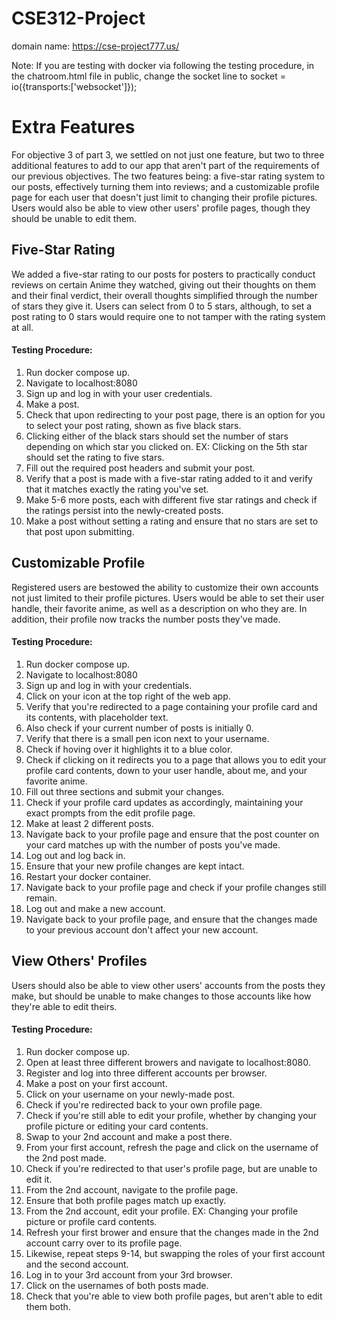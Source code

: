 # CSE312-Project

domain name: https://cse-project777.us/


Note: If you are testing with docker via following the testing procedure, in the chatroom.html file in public, change the socket line to socket = io({transports:['websocket']});

<h1>Extra Features</h1>

For objective 3 of part 3, we settled on not just one feature, but two to three additional features to add to our app that aren't part of the requirements of our previous objectives. The two features being: a five-star rating system to our posts, effectively turning them into reviews; and a customizable profile page for each user that doesn't just limit to changing their profile pictures. Users would also be able to view other users' profile pages, though they should be unable to edit them.

<h2>Five-Star Rating</h2>
We added a five-star rating to our posts for posters to practically conduct reviews on certain Anime they watched, giving out their thoughts on them and their final verdict, their overall thoughts simplified through the number of stars they give it. Users can select from 0 to 5 stars, although, to set a post rating to 0 stars would require one to not tamper with the rating system at all.


<h4>Testing Procedure:</h4>

1. Run docker compose up.
2. Navigate to localhost:8080
3. Sign up and log in with your user credentials.
4. Make a post.
5. Check that upon redirecting to your post page, there is an option for you to select your post rating, shown as five black stars.
6. Clicking either of the black stars should set the number of stars depending on which star you clicked on. EX: Clicking on the 5th star should set the rating to five stars.
7. Fill out the required post headers and submit your post.
8. Verify that a post is made with a five-star rating added to it and verify that it matches exactly the rating you've set.
9. Make 5-6 more posts, each with different five star ratings and check if the ratings persist into the newly-created posts.
10. Make a post without setting a rating and ensure that no stars are set to that post upon submitting.


<h2>Customizable Profile</h2>
Registered users are bestowed the ability to customize their own accounts not just limited to their profile pictures. Users would be able to set their user handle, their favorite anime, as well as a description on who they are. In addition, their profile now tracks the number posts they've made.

<h4>Testing Procedure:</h4>

1. Run docker compose up.
2. Navigate to localhost:8080
3. Sign up and log in with your credentials.
4. Click on your icon at the top right of the web app.
5. Verify that you're redirected to a page containing your profile card and its contents, with placeholder text.
6. Also check if your current number of posts is initially 0.
7. Verify that there is a small pen icon next to your username.
8. Check if hoving over it highlights it to a blue color.
9. Check if clicking on it redirects you to a page that allows you to edit your profile card contents, down to your user handle, about me, and your favorite anime.
10. Fill out three sections and submit your changes.
11. Check if your profile card updates as accordingly, maintaining your exact prompts from the edit profile page.
12. Make at least 2 different posts.
13. Navigate back to your profile page and ensure that the post counter on your card matches up with the number of posts you've made.
14. Log out and log back in.
15. Ensure that your new profile changes are kept intact.
16. Restart your docker container.
17. Navigate back to your profile page and check if your profile changes still remain.
18. Log out and make a new account.
19. Navigate back to your profile page, and ensure that the changes made to your previous account don't affect your new account.

<h2>View Others' Profiles</h2>
Users should also be able to view other users' accounts from the posts they make, but should be unable to make changes to those accounts like how they're able to edit theirs.

<h4>Testing Procedure:</h4>

1. Run docker compose up.
2. Open at least three different browers and navigate to localhost:8080.
3. Register and log into three different accounts per browser.
4. Make a post on your first account.
5. Click on your username on your newly-made post.
6. Check if you're redirected back to your own profile page.
7. Check if you're still able to edit your profile, whether by changing your profile picture or editing your card contents.
8. Swap to your 2nd account and make a post there.
9. From your first account, refresh the page and click on the username of the 2nd post made.
10. Check if you're redirected to that user's profile page, but are unable to edit it.
11. From the 2nd account, navigate to the profile page.
12. Ensure that both profile pages match up exactly.
13. From the 2nd account, edit your profile. EX: Changing your profile picture or profile card contents.
14. Refresh your first brower and ensure that the changes made in the 2nd account carry over to its profile page.
15. Likewise, repeat steps 9-14, but swapping the roles of your first account and the second account.
16. Log in to your 3rd account from your 3rd browser.
17. Click on the usernames of both posts made.
18. Check that you're able to view both profile pages, but aren't able to edit them both.
